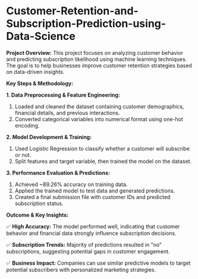 # Customer-Retention-and-Subscription-Prediction-using-Data-Science

**Project Overview:**
This project focuses on analyzing customer behavior and predicting subscription likelihood using machine learning techniques. The goal is to help businesses improve customer retention strategies based on data-driven insights.

**Key Steps & Methodology:**

**1. Data Preprocessing & Feature Engineering:**
   1. Loaded and cleaned the dataset containing customer demographics, financial details, and previous interactions.
   2. Converted categorical variables into numerical format using one-hot encoding.

**2. Model Development & Training:**
   1. Used Logistic Regression to classify whether a customer will subscribe or not.
   2. Split features and target variable, then trained the model on the dataset.

**3. Performance Evaluation & Predictions:**
   1. Achieved ~89.26% accuracy on training data.
   2. Applied the trained model to test data and generated predictions.
   3. Created a final submission file with customer IDs and predicted subscription status.

**Outcome & Key Insights:**

✅ **High Accuracy:** The model performed well, indicating that customer behavior and financial data strongly influence subscription decisions.

✅ **Subscription Trends:** Majority of predictions resulted in "no" subscriptions, suggesting potential gaps in customer engagement.

✅ **Business Impact:** Companies can use similar predictive models to target potential subscribers with personalized marketing strategies.
